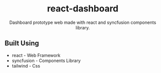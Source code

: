 
<h1 align="center">react-dashboard</h1>


<p align="center"> 
    Dashboard prototype web made with react 
    and syncfusion components library.
    <br> 
</p>


## Built Using <a name = "built_using"></a>

- react - Web Framework
- syncfusion - Components Library
- tailwind - Css




